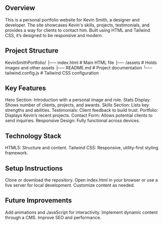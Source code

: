 ## Overview
This is a personal portfolio website for Kevin Smith, a designer and developer. The site showcases Kevin's skills, projects, testimonials, and provides a way for clients to contact him. Built using HTML and Tailwind CSS, it’s designed to be responsive and modern.

## Project Structure
KevinSmithPortfolio/
├── index.html          # Main HTML file
├── /assets             # Holds images and other assets
├── README.md           # Project documentation
└── tailwind.config.js  # Tailwind CSS configuration

## Key Features
Hero Section: Introduction with a personal image and role.
Stats Display: Shows number of clients, projects, and awards.
Skills Section: Lists key strengths and abilities.
Testimonials: Client feedback to build trust.
Portfolio: Displays Kevin’s recent projects.
Contact Form: Allows potential clients to send inquiries.
Responsive Design: Fully functional across devices.

## Technology Stack
HTML5: Structure and content.
Tailwind CSS: Responsive, utility-first styling framework.

## Setup Instructions
Clone or download the repository.
Open index.html in your browser or use a live server for local development.
Customize content as needed.

## Future Improvements
Add animations and JavaScript for interactivity.
Implement dynamic content through a CMS.
Improve SEO and performance.
